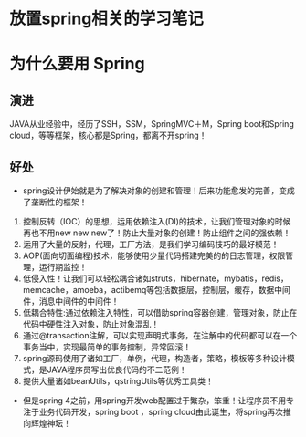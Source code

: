 # 放置spring相关的学习笔记

# 为什么要用 Spring
## 演进
JAVA从业经验中，经历了SSH，SSM，SpringMVC＋M，Spring boot和Spring cloud，等等框架，核心都是Spring，都离不开spring！

## 好处
- spring设计伊始就是为了解决对象的创建和管理！后来功能愈发的完善，变成了垄断性的框架！

1. 控制反转（IOC）的思想，运用依赖注入(DI)的技术，让我们管理对象的时候再也不用new new new了！防止大量对象的创建！防止组件之间的强依赖！
2. 运用了大量的反射，代理，工厂方法，是我们学习编码技巧的最好模范！
3. AOP(面向切面编程)技术，能够使用少量代码搭建完美的的日志管理，权限管理，运行期监控！
4. 低侵入性！让我们可以轻松耦合诸如struts，hibernate，mybatis，redis，memcache，amoeba，actibemq等包括数据层，控制层，缓存，数据中间件，消息中间件的中间件！
5. 低耦合特性:通过依赖注入特性，可以借助spring容器创建，管理对象，防止在代码中硬性注入对象，防止对象混乱！
6. 通过@transaction注解，可以实现声明式事务，在注解中的代码都可以在一个事务当中，实现最简单的事务控制，异常回滚！
7. spring源码使用了诸如工厂，单例，代理，构造者，策略，模板等多种设计模式，是JAVA程序员写出优良代码的不二范例！
8. 提供大量诸如beanUtils，qstringUtils等优秀工具类！

- 但是spring 4之前，用spring开发web配置过于繁杂，笨重！让程序员不用专注于业务代码开发，spring boot ，spring cloud由此诞生，将spring再次推向辉煌神坛！

